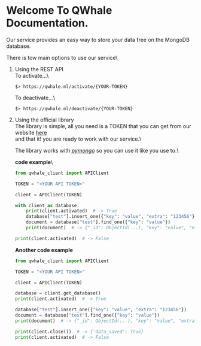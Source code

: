# Welcome To QWhale Documentation.

Our service provides an easy way to store your data free on the MongoDB database.

There is tow main options to use our service\
1) Using the REST API\
    To activate...\
    ```
    $> https://qwhale.ml/activate/{YOUR-TOKEN}
    ```
    To deactivate...\
    ```
    $> https://qwhale.ml/deactivate/{YOUR-TOKEN}
    ```

2) Using the official library\
    The library is simple, all you need is a TOKEN that you can get from our website [here](http://qwhale.ml)\
    and that it! you are ready to work with our service.\

    The library works with [_pymongo_](https://github.com/mongodb/mongo-python-driver) so you can use it like you use to.\

    **code example**\
    ```python
    from qwhale_client import APIClient

    TOKEN = "<YOUR API TOKEN>"

    client = APIClient(TOKEN)

    with client as database:
        print(client.activated)  # -> True
        database["test"].insert_one({"key": "value", "extra": "123456"})
        document = database["test"].find_one({"key": "value"})
        print(document)  # -> {"_id": ObjectId(...), "key": "value", "extra": "123456"}

    print(client.activated)  # -> False
    ```

    **Another code example**
    ```python
    from qwhale_client import APIClient

    TOKEN = "<YOUR API TOKEN>"

    client = APIClient(TOKEN)

    database = client.get_database()
    print(client.activated)  # -> True

    database["test"].insert_one({"key": "value", "extra": "123456"})
    document = database["test"].find_one({"key": "value"})
    print(document)  # -> {"_id": ObjectId(...), "key": "value", "extra": "123456"}

    print(client.close())  # -> {'data_saved': True}
    print(client.activated)  # -> False
    ```
